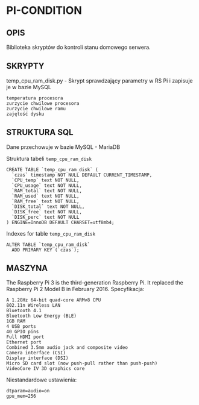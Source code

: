 # PI-CONDITION #

## OPIS ##
	
Biblioteka skryptów do kontroli stanu domowego serwera.

## SKRYPTY ##
	
temp_cpu_ram_disk.py - Skrypt sprawdzający parametry w RS Pi i zapisuje je w bazie MySQL
```
temperatura procesora
zurzycie chwilowe procesora
zurzycie chwilowe ramu
zajętość dysku
```

## STRUKTURA SQL ##

Dane przechowuje w bazie MySQL - MariaDB

Struktura tabeli `temp_cpu_ram_disk`
```
CREATE TABLE `temp_cpu_ram_disk` (
  `czas` timestamp NOT NULL DEFAULT CURRENT_TIMESTAMP,
  `CPU_temp` text NOT NULL,
  `CPU_usage` text NOT NULL,
  `RAM_total` text NOT NULL,
  `RAM_used` text NOT NULL,
  `RAM_free` text NOT NULL,
  `DISK_total` text NOT NULL,
  `DISK_free` text NOT NULL,
  `DISK_perc` text NOT NULL
) ENGINE=InnoDB DEFAULT CHARSET=utf8mb4;
```
Indexes for table `temp_cpu_ram_disk`
```
ALTER TABLE `temp_cpu_ram_disk`
  ADD PRIMARY KEY (`czas`);
```
## MASZYNA ##

The Raspberry Pi 3 is the third-generation Raspberry Pi. It replaced the Raspberry Pi 2 Model B in February 2016.
Specyfikacja:
```
A 1.2GHz 64-bit quad-core ARMv8 CPU
802.11n Wireless LAN
Bluetooth 4.1
Bluetooth Low Energy (BLE)
1GB RAM
4 USB ports
40 GPIO pins
Full HDMI port
Ethernet port
Combined 3.5mm audio jack and composite video
Camera interface (CSI)
Display interface (DSI)
Micro SD card slot (now push-pull rather than push-push)
VideoCore IV 3D graphics core
```
Niestandardowe ustawienia:
```
dtparam=audio=on
gpu_mem=256
```
